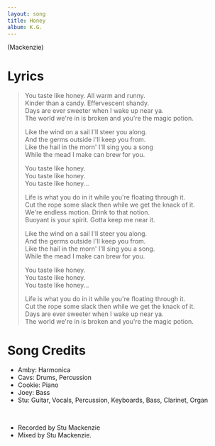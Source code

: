 ```yaml
---
layout: song
title: Honey
album: K.G.
---
```


(Mackenzie)

# Lyrics

> You taste like honey. All warm and runny.  
> Kinder than a candy. Effervescent shandy.  
> Days are ever sweeter when I wake up near ya.    
> The world we're in is broken and you're the magic potion.  
>  
> Like the wind on a sail I'll steer you along.  
> And the germs outside I'll keep you from.  
> Like the hail in the morn' I'll sing you a song  
> While the mead I make can brew for you.  
>  
> You taste like honey.  
> You taste like honey.  
> You taste like honey...  
>  
> Life is what you do in it while you're floating through it.  
> Cut the rope some slack then while we get the knack of it.  
> We're endless motion. Drink to that notion.  
> Buoyant is your spirit. Gotta keep me near it.  
>  
> Like the wind on a sail I'll steer you along.  
> And the germs outside I'll keep you from.  
> Like the hail in the morn' I'll sing you a song.  
> While the mead I make can brew for you.  
>  
> You taste like honey.  
> You taste like honey.  
> You taste like honey...  
>  
> Life is what you do in it while you're floating through it.  
> Cut the rope some slack then while we get the knack of it.  
> Days are ever sweeter when I wake up near ya.  
> The world we're in is broken and you're the magic potion.  

# Song Credits

* Amby: Harmonica
* Cavs: Drums, Percussion
* Cookie: Piano
* Joey: Bass
* Stu: Guitar, Vocals, Percussion, Keyboards, Bass, Clarinet, Organ
<br>

* Recorded by Stu Mackenzie
* Mixed by Stu Mackenzie.
